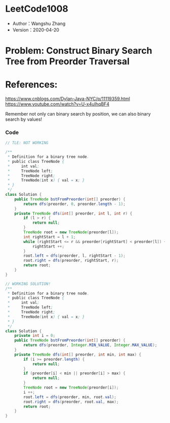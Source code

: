 # LeetCode1008

* Author：Wangshu Zhang
* Version：2020-04-20

# Problem: Construct Binary Search Tree from Preorder Traversal

# References:
https://www.cnblogs.com/Dylan-Java-NYC/p/11119359.html
https://www.youtube.com/watch?v=U-x4uIhqBF4

Remember not only can binary search by position, we can also binary search by values!

### Code
```Java
// TLE: NOT WORKING

/**
 * Definition for a binary tree node.
 * public class TreeNode {
 *     int val;
 *     TreeNode left;
 *     TreeNode right;
 *     TreeNode(int x) { val = x; }
 * }
 */
class Solution {
    public TreeNode bstFromPreorder(int[] preorder) {
        return dfs(preorder, 0, preorder.length - 1);
    }
    private TreeNode dfs(int[] preorder, int l, int r) {
        if (l > r) {
            return null;
        }
        TreeNode root = new TreeNode(preorder[l]);
        int rightStart = l + 1;
        while (rightStart <= r && preorder[rightStart] < preorder[l]) {
            rightStart ++;
        }
        root.left = dfs(preorder, l, rightStart - 1);
        root.right = dfs(preorder, rightStart, r);
        return root;
    }
}

```


```Java
// WORKING SOLUTION!
/**
 * Definition for a binary tree node.
 * public class TreeNode {
 *     int val;
 *     TreeNode left;
 *     TreeNode right;
 *     TreeNode(int x) { val = x; }
 * }
 */
class Solution {
    private int i = 0;
    public TreeNode bstFromPreorder(int[] preorder) {
        return dfs(preorder, Integer.MIN_VALUE, Integer.MAX_VALUE);
    }
    private TreeNode dfs(int[] preorder, int min, int max) {
        if (i >= preorder.length) {
            return null;
        }
        if (preorder[i] < min || preorder[i] > max) {
            return null;
        }
        TreeNode root = new TreeNode(preorder[i]);
        i ++;
        root.left = dfs(preorder, min, root.val);
        root.right = dfs(preorder, root.val, max);
        return root;
    }
}
```
